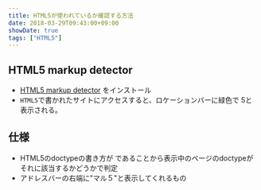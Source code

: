 ```yaml
---
title: HTML5が使われているか確認する方法
date: 2018-03-29T09:43:00+09:00
showDate: true
tags: ["HTML5"]
---
```


## HTML5 markup detector
- [HTML5 markup detector](https://chrome.google.com/webstore/detail/html5-markup-detector/bfpdjioikkdalecnekdmimjmfpcbdjmo) をインストール  
- `HTML5`で書かれたサイトにアクセスすると、ロケーションバーに緑色で 5と表示される。

## 仕様
- HTML5のdoctypeの書き方が <!doctype html> であることから表示中のページのdoctypeがそれに該当するかどうかで判定
- アドレスバーの右端に"マル５"と表示してくれるもの

